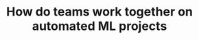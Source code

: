 ---
title: 'How do teams work together on automated ML projects' 
acronym: MLTEAM
type: GL - Tier 3
webpage: https://azure.microsoft.com/en-us/blog/how-do-teams-work-together-on-an-automated-machine-learning-project/
---